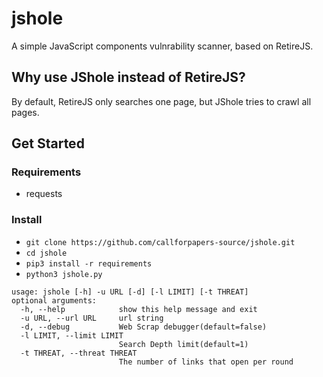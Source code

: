 # jshole
A simple JavaScript components vulnrability scanner, based on RetireJS.
## Why use JShole instead of RetireJS?
By default, RetireJS only searches one page, but JShole tries to crawl all pages.

## Get Started
### Requirements
 * requests
### Install
  * `git clone https://github.com/callforpapers-source/jshole.git`
  * `cd jshole`
  * `pip3 install -r requirements`
  * `python3 jshole.py`
```
usage: jshole [-h] -u URL [-d] [-l LIMIT] [-t THREAT]
optional arguments:
  -h, --help            show this help message and exit
  -u URL, --url URL     url string
  -d, --debug           Web Scrap debugger(default=false)
  -l LIMIT, --limit LIMIT
                        Search Depth limit(default=1)
  -t THREAT, --threat THREAT
                        The number of links that open per round
```
